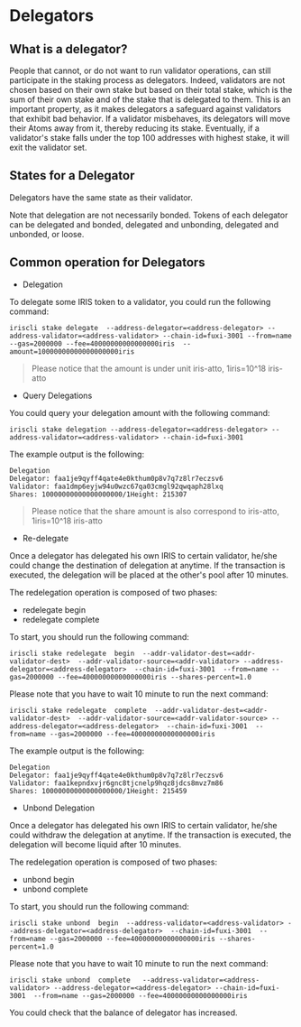 # Delegators

## What is a delegator?
People that cannot, or do not want to run validator operations, can still participate in the staking process as delegators. Indeed, validators are not chosen based on their own stake 
but based on their total stake, which is the sum of their own stake and of the stake that is delegated to them. This is an important property, as it makes delegators a safeguard against
 validators that exhibit bad behavior. If a validator misbehaves, its delegators will move their Atoms away from it, thereby reducing its stake. Eventually, if a validator's stake falls 
 under the top 100 addresses with highest stake, it will exit the validator set.

## States for a Delegator

Delegators have the same state as their validator.


Note that delegation are not necessarily bonded. Tokens of each delegator can be delegated and bonded, delegated and unbonding, delegated and unbonded, or loose. 

## Common operation for Delegators

* Delegation

To delegate some IRIS token to a validator, you could run the following command:
```$xslt
iriscli stake delegate  --address-delegator=<address-delegator> --address-validator=<address-validator> --chain-id=fuxi-3001 --from=name --gas=2000000 --fee=40000000000000000iris  --amount=10000000000000000000iris 
```
> Please notice that the amount is under unit iris-atto, 1iris=10^18 iris-atto

* Query Delegations

You could query your delegation amount with the following command:

```$xslt
iriscli stake delegation --address-delegator=<address-delegator> --address-validator=<address-validator> --chain-id=fuxi-3001
```

The example output is the following:
```$xslt
Delegation
Delegator: faa1je9qyff4qate4e0kthum0p8v7q7z8lr7eczsv6
Validator: faa1dmp6eyjw94u0wzc67qa03cmgl92qwqaph28lxq
Shares: 10000000000000000000/1Height: 215307
```

> Please notice that the share amount is also correspond to iris-atto, 1iris=10^18 iris-atto


* Re-delegate 

Once a delegator has delegated his own IRIS to certain validator, he/she could change the destination of delegation at anytime. If the transaction is executed, the 
delegation will be placed at the other's pool after 10 minutes. 

The redelegation operation is composed of two phases:
 * redelegate begin
 * redelegate complete
 
 To start, you should run the following command:
```$xslt
iriscli stake redelegate  begin  --addr-validator-dest=<addr-validator-dest>  --addr-validator-source=<addr-validator> --address-delegator=<address-delegator>  --chain-id=fuxi-3001  --from=name --gas=2000000 --fee=40000000000000000iris --shares-percent=1.0 
```

Please note that you have to wait 10 minute to run the next command:

```$xslt
iriscli stake redelegate  complete  --addr-validator-dest=<addr-validator-dest>  --addr-validator-source=<addr-validator-source> --address-delegator=<address-delegator>  --chain-id=fuxi-3001  --from=name --gas=2000000 --fee=40000000000000000iris 
```

The example output is the following:
```$xslt
Delegation
Delegator: faa1je9qyff4qate4e0kthum0p8v7q7z8lr7eczsv6
Validator: faa1kepndxvjr6gnc8tjcnelp9hqz8jdcs8mvz7m86
Shares: 10000000000000000000/1Height: 215459
```

* Unbond Delegation


Once a delegator has delegated his own IRIS to certain validator, he/she could withdraw the  delegation at anytime. If the transaction is executed, the 
delegation will become liquid after 10 minutes. 

The redelegation operation is composed of two phases:
 * unbond begin
 * unbond complete
 
 To start, you should run the following command:
```$xslt
iriscli stake unbond  begin  --address-validator=<address-validator> --address-delegator=<address-delegator>  --chain-id=fuxi-3001  --from=name --gas=2000000 --fee=40000000000000000iris --shares-percent=1.0 
```

Please note that you have to wait 10 minute to run the next command:

```$xslt
iriscli stake unbond  complete   --address-validator=<address-validator> --address-delegator=<address-delegator> --chain-id=fuxi-3001  --from=name --gas=2000000 --fee=40000000000000000iris 
```

You could check that the balance of delegator has increased.